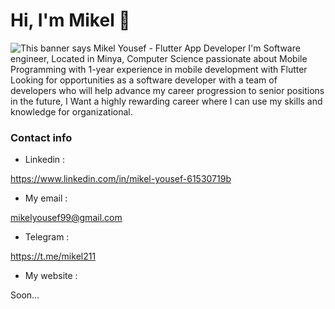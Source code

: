 
# Hi, I'm Mikel 👋 

<img src="https://github.com/mikelyousef/mikelyousef/blob/main/header-01.jpg" alt="This banner says Mikel Yousef - Flutter App Developer ">
   I'm Software engineer, Located in Minya, Computer Science passionate about Mobile Programming with 1-year experience in mobile development with Flutter Looking for
   opportunities as a software developer with a team of developers who will help advance my career progression to senior positions in the future, I Want a highly  
   rewarding career where I can use my skills and knowledge for organizational.

### Contact info 
- Linkedin :

https://www.linkedin.com/in/mikel-yousef-61530719b


- My email :

mikelyousef99@gmail.com


- Telegram :

https://t.me/mikel211


- My website : 

Soon...

